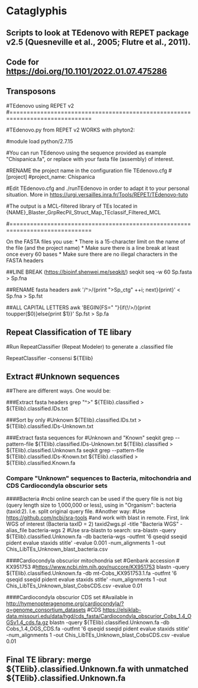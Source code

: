 # Cataglyphis

## Scripts to look at TEdenovo with REPET package v2.5 (Quesneville et al., 2005; Flutre et al., 2011).

## Code for https://doi.org/10.1101/2022.01.07.475286

## Transposons

#TEdenovo using REPET v2 #==============================================================================

#TEdenovo.py from REPET v2 WORKS with phyton2:

#module load python/2.7.15

#You can run TEdenovo using the sequence provided as example "Chispanica.fa", or replace with your fasta file (assembly) of interest.

#RENAME the project name in the configuration file TEdenovo.cfg #[project] #project_name: Chispanica

#Edit TEdenovo.cfg and ./runTEdenovo in order to adapt it to your personal situation. More in https://urgi.versailles.inra.fr/Tools/REPET/TEdenovo-tuto

#The output is a MCL-filtered library of TEs located in {NAME}_Blaster_GrpRecPil_Struct_Map_TEclassif_Filtered_MCL

#==============================================================================

On the FASTA files you use: * There is a 15-character limit on the name of the file (and the project name) * Make sure there is a line break at least once every 60 bases * Make sure there are no illegal characters in the FASTA headers

##LINE BREAK (https://bioinf.shenwei.me/seqkit/) seqkit seq -w 60 Sp.fasta > Sp.fna

##RENAME fasta headers awk '/^>/{print ">Sp_ctg" ++i; next}{print}' < Sp.fna > Sp.fst

##ALL CAPITAL LETTERS awk 'BEGIN{FS=" "}{if(!/>/){print toupper($0)}else{print $1}}' Sp.fst > Sp.fa

## Repeat Classification of TE libary

#Run RepeatClassifier (Repeat Modeler) to generate a .classified file

RepeatClassifier -consensi ${TElib}

## Extract #Unknown sequences

##There are different ways. One would be:

###Extract fasta headers
grep "^>" ${TElib}.classified > ${TElib}.classified.IDs.txt

###Sort by only #Unknown
${TElib}.classified.IDs.txt > ${TElib}.classified.IDs-Unknown.txt

###Extract fasta sequences for #Unknown and "Known"
seqkit grep --pattern-file ${TElib}.classified.IDs-Unknown.txt ${TElib}.classified > ${TElib}.classified.Unknown.fa
seqkit grep --pattern-file ${TElib}.classified.IDs-Known.txt ${TElib}.classified > ${TElib}.classified.Known.fa

### Compare "Unknown" sequences to Bacteria, mitochondria and CDS Cardiocondyla obscurior sets

####Bacteria
#ncbi online search can be used if the query file is not big (query length size to 1,000,000 or less), using in "Organism": bacteria (taxid:2). I.e. split original query file.
#Another way:
#Use https://github.com/ncbi/sra-tools
#and work with blast in remote. First, link WGS of interest (Bacteria taxID = 2)
taxid2wgs.pl -title "Bacteria WGS" -alias_file bacteria-wgs 2
#Use sra-blastn to search:
sra-blastn -query ${TElib}.classified.Unknown.fa -db bacteria-wgs -outfmt '6 qseqid sseqid pident evalue staxids stitle' -evalue 0.001 -num_alignments 1 -out Chis_LibTEs_Unknown_blast_bacteria.csv

####Cardiocondyla obscurior mitochondria set
#Genbank accession # KX951753
#https://www.ncbi.nlm.nih.gov/nuccore/KX951753
blastn -query ${TElib}.classified.Unknown.fa -db mt-Cobs_KX951753.1.fa -outfmt '6 qseqid sseqid pident evalue staxids stitle' -num_alignments 1 -out Chis_LibTEs_Unknown_blast_CobsCDS.csv -evalue 0.01

####Cardiocondyla obscurior CDS set
#Available in http://hymenopteragenome.org/cardiocondyla/?q=genome_consortium_datasets
#CDS https://elsiklab-data.missouri.edu/data/hgd/cds_fasta/Cardiocondyla_obscurior_Cobs_1.4_OGSv1.4_cds.fa.gz
blastn -query ${TElib}.classified.Unknown.fa -db Cobs_1.4_OGS_CDS.fa -outfmt '6 qseqid sseqid pident evalue staxids stitle' -num_alignments 1 -out Chis_LibTEs_Unknown_blast_CobsCDS.csv -evalue 0.01

## Final TE library: merge ${TElib}.classified.Unknown.fa with unmatched ${TElib}.classified.Unknown.fa

